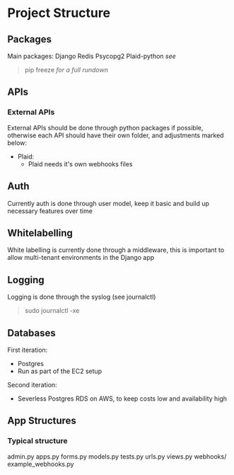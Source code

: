 # Project Structure
## Packages
Main packages:
Django
Redis
Psycopg2
Plaid-python
*see*
> pip freeze
*for a full rundown*

## APIs
### External APIs
External APIs should be done through python packages if possible,
otherwise each API should have their own folder, and adjustments marked below:
- Plaid:
    - Plaid needs it's own webhooks files

## Auth
Currently auth is done through user model, keep it basic and build up necessary features over time

## Whitelabelling
White labelling is currently done through a middleware, this is important to allow multi-tenant environments in the Django app

## Logging
Logging is done through the syslog (see journalctl)
> sudo journalctl -xe

## Databases
First iteration: 
- Postgres
- Run as part of the EC2 setup

Second iteration:
- Severless Postgres RDS on AWS, to keep costs low and availability high


## App Structures
### Typical structure
admin.py
apps.py
forms.py
models.py
tests.py
urls.py
views.py
webhooks/
    example_webhooks.py


